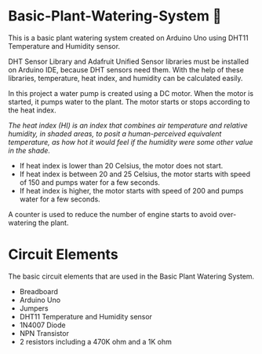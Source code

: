 # Basic-Plant-Watering-System 🌱
This is a basic plant watering system created on Arduino Uno using DHT11 Temperature and Humidity sensor.

DHT Sensor Library and Adafruit Unified Sensor libraries must be installed on Arduino IDE, because DHT sensors need them.
With the help of these libraries, temperature, heat index, and humidity can be calculated easily. 

In this project a water pump is created using a DC motor. When the motor is started, it pumps water to the plant. The motor starts or stops according to the heat index. 

_The heat index (HI) is an index that combines air temperature and relative humidity, in shaded areas, to posit a human-perceived equivalent temperature, as how hot it would feel if the humidity were some other value in the shade._ 

* If heat index is lower than 20 Celsius, the motor does not start.
* If heat index is between 20 and 25 Celsius, the motor starts with speed of 150 and pumps water for a few seconds. 
* If heat index is higher, the motor starts with speed of 200 and pumps water for a few seconds.

A counter is used to reduce the number of engine starts to avoid over-watering the plant. 

# Circuit Elements
The basic circuit elements that are used in the Basic Plant Watering System.
* Breadboard
* Arduino Uno
* Jumpers
* DHT11 Temperature and Humidity sensor
* 1N4007 Diode
* NPN Transistor
* 2 resistors including a 470K ohm and a 1K ohm

